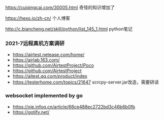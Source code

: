 https://cuiqingcai.com/30005.html 奇怪的知识增加了


https://hexo.io/zh-cn/   个人博客


http://c.biancheng.net/skill/python/list_145_1.html    python笔记


### 2021-7远程真机方案调研
- https://airtest.netease.com/home/
- https://airlab.163.com/
- https://github.com/AirtestProject/Poco
- https://github.com/AirtestProject
- https://aitest.qq.com/product/index
- https://testerhome.com/topics/21647  scrcpy-server.jar改造，需要研读


### websocket implemented by go
- https://xie.infoq.cn/article/66ce488ec2722bd3c46b6b0fb
- https://gotify.net/
